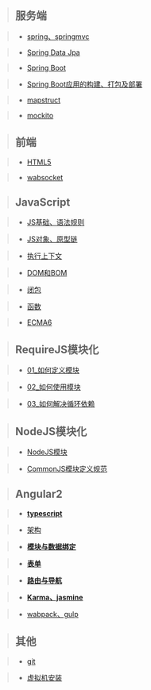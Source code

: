 > ## __服务端__

> * [spring、springmvc]()

> * [Spring Data Jpa]()

> * [Spring Boot]()

> * [Spring Boot应用的构建、打包及部署]()

> * [mapstruct]()

> * [mockito]()

> ## __前端__

> * [HTML5]()

> * [wabsocket]()

> ## __JavaScript__

> * [JS基础、语法规则](https://github.com/IFYOUUUU/Blog/blob/master/studynote/javascript/js-scope-of-vareable.md)

> * [JS对象、原型链](https://github.com/IFYOUUUU/Blog/blob/master/studynote/javascript/javascript-object.md)

> * [执行上下文](https://github.com/IFYOUUUU/Blog/blob/master/studynote/javascript/javascript-context.md)

> * [DOM和BOM](https://github.com/IFYOUUUU/Blog/blob/master/studynote/javascript/javascript-DOM-BOM.md)

> * [闭包](https://github.com/IFYOUUUU/Blog/blob/master/studynote/javascript/javascript-closure.md)

> * [函数](https://github.com/IFYOUUUU/Blog/blob/master/studynote/javascript/javascript-function.md)

> * [ECMA6](https://github.com/IFYOUUUU/Blog/blob/master/studynote/javascript/ECNAScript6.md)

> ## __RequireJS模块化__

> * [01_如何定义模块]()

> * [02_如何使用模块]()

> * [03_如何解决循环依赖]()

> ## __NodeJS模块化__

> * [NodeJS模块](https://github.com/IFYOUUUU/Blog/blob/master/studynote/NodeJS%E6%A8%A1%E5%9D%97%E5%8C%96/NodeJS.md)

> * [CommonJS模块定义规范](https://github.com/IFYOUUUU/Blog/blob/master/studynote/NodeJS%E6%A8%A1%E5%9D%97%E5%8C%96/CommonJS.md) 

> ## __Angular2__

> * [__typescript__](https://github.com/IFYOUUUU/Blog/blob/master/studynote/TypeScript/typescript.md)

> * [架构](https://github.com/IFYOUUUU/Blog/blob/master/studynote/Angular2/%E6%9E%B6%E6%9E%84.md)  

> * [__模块与数据绑定__](https://github.com/IFYOUUUU/Blog/blob/master/studynote/Angular2/%E6%A8%A1%E6%9D%BF%E4%B8%8E%E6%95%B0%E6%8D%AE%E7%BB%91%E5%AE%9A.md)  

> * [__表单__]()  

> * [__路由与导航__]()

> * [__Karma、jasmine__]()

> * [wabpack、gulp]()

> ## __其他__

> * [git]()

> * [虚拟机安装]()
